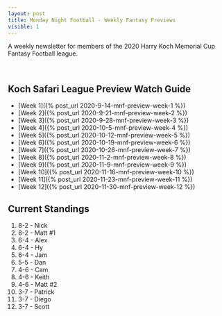 ```yaml
---
layout: post
title: Monday Night Football - Weekly Fantasy Previews
visible: 1
---
```


A weekly newsletter for members of the 2020 Harry Koch Memorial Cup Fantasy Football league.

<br/>

## Koch Safari League Preview Watch Guide
- [Week 1]({% post_url 2020-9-14-mnf-preview-week-1 %})
- [Week 2]({% post_url 2020-9-21-mnf-preview-week-2 %})
- [Week 3]({% post_url 2020-9-28-mnf-preview-week-3 %})
- [Week 4]({% post_url 2020-10-5-mnf-preview-week-4 %})
- [Week 5]({% post_url 2020-10-12-mnf-preview-week-5 %})
- [Week 6]({% post_url 2020-10-19-mnf-preview-week-6 %})
- [Week 7]({% post_url 2020-10-26-mnf-preview-week-7 %})
- [Week 8]({% post_url 2020-11-2-mnf-preview-week-8 %})
- [Week 9]({% post_url 2020-11-9-mnf-preview-week-9 %})
- [Week 10]({% post_url 2020-11-16-mnf-preview-week-10 %})
- [Week 11]({% post_url 2020-11-23-mnf-preview-week-11 %})
- [Week 12]({% post_url 2020-11-30-mnf-preview-week-12 %})

## Current Standings
1. 8-2 - Nick
2. 8-2 - Matt #1
3. 6-4 - Alex
4. 6-4 - Hy
5. 6-4 - Jam
6. 5-5 - Dan
7. 4-6 - Cam
8. 4-6 - Keith
9. 4-6 - Matt #2
10. 3-7 - Patrick
11. 3-7 - Diego
12. 3-7 - Scott

